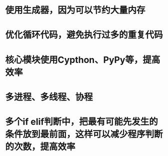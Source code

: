 # 使用生成器，因为可以节约大量内存
# 优化循环代码，避免执行过多的重复代码
# 核心模块使用Cypthon、PyPy等，提高效率
# 多进程、多线程、协程
# 多个if elif判断中，把最有可能先发生的条件放到最前面，这样可以减少程序判断的次数，提高效率